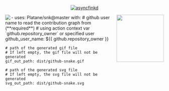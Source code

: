 
<p align="center"> <a href="https://github.com/ryo-ma/github-profile-trophy"><img src="https://github-profile-trophy.vercel.app/?username=ErenDub&theme=onedark&margin-w=15&margin-h=15&column=7" alt="asyncfinkd" /></a> </p>

<div >
<img src="https://github-readme-stats.vercel.app/api?username=ErenDub&show_icons=true&theme=tokyonight&count_private=true" align="left"/>

<img src="https://github-readme-stats.vercel.app/api/top-langs/?username=ErenDub&layout=compact&theme=onedark&langs_count=15" align="right" height="150px"/>
<div>
- uses: Platane/snk@master
  with:
    # github user name to read the contribution graph from (**required**)
    # using action context var `github.repository_owner` or specified user
    github_user_name: ${{ github.repository_owner }}

    # path of the generated gif file
    # If left empty, the gif file will not be generated
    gif_out_path: dist/github-snake.gif

    # path of the generated svg file
    # If left empty, the svg file will not be generated
    svg_out_path: dist/github-snake.svg
